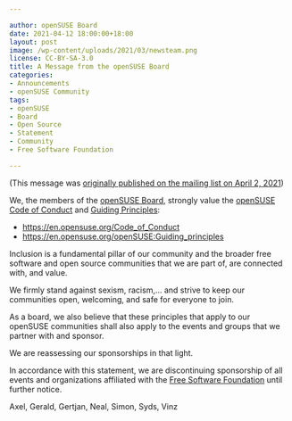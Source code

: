 ```yaml
---

author: openSUSE Board
date: 2021-04-12 18:00:00+18:00
layout: post
image: /wp-content/uploads/2021/03/newsteam.png
license: CC-BY-SA-3.0
title: A Message from the openSUSE Board
categories:
- Announcements
- openSUSE Community 
tags:
- openSUSE
- Board
- Open Source
- Statement
- Community
- Free Software Foundation

---
```


(This message was [originally published on the mailing list on April 2, 2021](https://lists.opensuse.org/archives/list/project@lists.opensuse.org/thread/ZF62YTDVTZ7DP3HAZFUTFL5IQKIKV5LS/))

We, the members of the [openSUSE Board](https://en.opensuse.org/openSUSE:Board), strongly value the [openSUSE Code of Conduct](https://en.opensuse.org/Code_of_Conduct) and [Guiding Principles](https://en.opensuse.org/openSUSE:Guiding_principles):

* <https://en.opensuse.org/Code_of_Conduct>
* <https://en.opensuse.org/openSUSE:Guiding_principles>

Inclusion is a fundamental pillar of our community and the broader free software and open source communities that we are part of, are connected with, and value.

We firmly stand against sexism, racism,... and strive to keep our communities open, welcoming, and safe for everyone to join.

As a board, we also believe that these principles that apply to our openSUSE communities shall also apply to the events and groups that we partner with and sponsor. 

We are reassessing our sponsorships in that light.

In accordance with this statement, we are discontinuing sponsorship of all events and organizations affiliated with the [Free Software Foundation](https://www.fsf.org/) until further notice.

Axel, Gerald, Gertjan, Neal, Simon, Syds, Vinz
